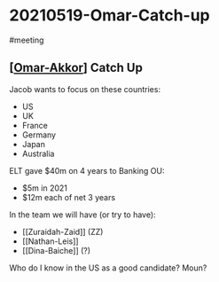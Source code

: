 # 20210519-Omar-Catch-up
#meeting 

## [[Omar-Akkor]] Catch Up 
Jacob wants to focus on these countries:
-   US
-   UK
-   France
-   Germany
-   Japan
-   Australia

ELT gave $40m on 4 years to Banking OU:
-   $5m in 2021
-   $12m each of net 3 years

In the team we will have (or try to have):
-   [[Zuraidah-Zaid]] (ZZ)
-   [[Nathan-Leis]]
-   [[Dina-Baiche]] (?)

Who do I know in the US as a good candidate? Moun?





[//begin]: # "Autogenerated link references for markdown compatibility"
[Omar-Akkor]: Omar-Akkor "Omar Akkor"
[//end]: # "Autogenerated link references"
